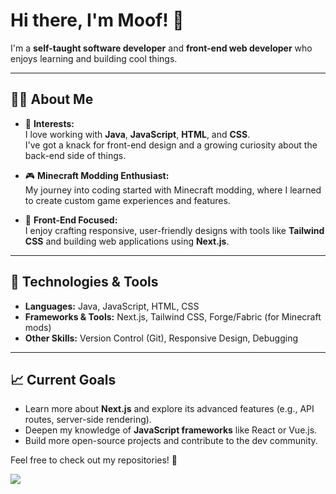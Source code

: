 # Hi there, I'm Moof! 👋

I'm a **self-taught software developer** and **front-end web developer** who enjoys learning and building cool things.  

---

## 👨‍💻 About Me

- 🌟 **Interests:**  
  I love working with **Java**, **JavaScript**, **HTML**, and **CSS**.  
  I've got a knack for front-end design and a growing curiosity about the back-end side of things.  

- 🎮 **Minecraft Modding Enthusiast:**  
  My journey into coding started with Minecraft modding, where I learned to create custom game experiences and features.  

- 🎨 **Front-End Focused:**  
  I enjoy crafting responsive, user-friendly designs with tools like **Tailwind CSS** and building web applications using **Next.js**.  

---

## 🔧 Technologies & Tools

- **Languages:** Java, JavaScript, HTML, CSS  
- **Frameworks & Tools:** Next.js, Tailwind CSS, Forge/Fabric (for Minecraft mods)  
- **Other Skills:** Version Control (Git), Responsive Design, Debugging  

---

## 📈 Current Goals

- Learn more about **Next.js** and explore its advanced features (e.g., API routes, server-side rendering).
- Deepen my knowledge of **JavaScript frameworks** like React or Vue.js.  
- Build more open-source projects and contribute to the dev community.  

Feel free to check out my repositories! 🚀

![](https://komarev.com/ghpvc/?username=Mwffins&color=blue)
